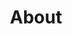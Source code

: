 ---
title: "About"
type: "homepage"
featured_image: "/images/felipe-cordero-profile.jpeg"
intro: >-
  Hi! I am Fajar Malik, a security specialist and software developer with double master's degree in Security & Cloud, now looking for opportunities within the fields of cyber security, software development, and IT consulting, as well as any combination of them. Recently, I was honored to participate in the Collaboration Chronicles by Embassy of Finland in Jakarta, showcasing people with notable contribution to Finland-Indonesia cooperation.  I was also honored with the prestigious Erasmus Mundus Scholarship for my master studies (~3.5% acceptance rate).
passion_title:
  I am passionate about keeping systems secure and staying ahead of threats.
#TODO: Add passion text (passion_text) or remove them from the theme layout

personal: >-
  When I’m not working on tech, you’ll find me on the court playing badminton, hitting the slopes skiing in the winter, or just chilling at home probably playing Counter Strike.

quickfacts:
  #TODO: Add current job
  - icon: "graduation-cap"
    title: "Education"
    value: "**Erasmus Mundus Joint Master's in Security & Cloud Computing (SECCLO)**, Aalto University 🇫🇮 and Norwegian University of Science & Technology 🇳🇴</br>**Bachelor in Computer Science**, Universitas Gadjah Mada 🇮🇩"
  - icon: "award"
    title: "Recent Achievement"
    value: "🏆 Recipient of the prestigious Erasmus Mundus scholarship from the European Union 🇪🇺 for my master's studies (2022-2024)"
  - icon: "language"
    title: "Languages"
    value: "🇬🇧 **English** (full professional), 🇮🇩 **Indonesian** (native), 🇫🇮 **Finnish** (elementary)"
  - icon: "heart"
    title: "Other Interests"
    value: "🏸 **Badminton**, ⚽ **Football**, ⛷️ **Skiing**, 🔫 **Counter Strike**, 🖥️ PC Building"
---
